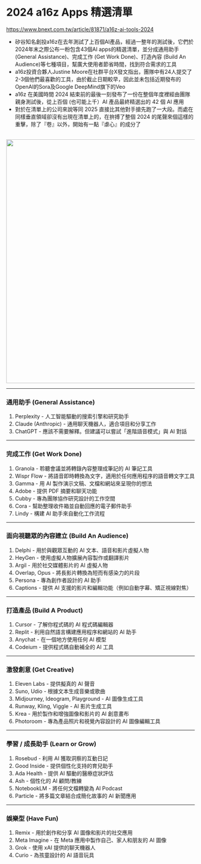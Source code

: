 # 2024 a16z Apps 精選清單

https://www.bnext.com.tw/article/81871/a16z-ai-tools-2024

* 矽谷知名創投a16z在去年測試了上百個AI產品，經過一整年的測試後，它們於2024年末之際公布一粉包含43個AI apps的精選清單，並分成通用助手 (General Assistance)、完成工作 (Get Work Done)、打造內容 (Build An Audience)等七種項目，幫廣大使用者節省時間，找到符合需求的工具
* a16z投資合夥人Justine Moore在社群平台X發文指出，團隊中有24人提交了2-3個他們最喜歡的工具，由於截止日期較早，因此並未包括近期發布的OpenAI的Sora及Google DeepMind旗下的Veo
* a16z 在美國時間 2024 結束前的最後一刻發布了一份在整個年度裡經由團隊親身測試後，從上百個 (也可能上千）AI 產品最終精選出的 42 個 AI 應用
* 對於在清單上的公司來說等同 2025 直接比其他對手搶先跑了一大段。而處在同樣垂直領域卻沒有出現在清單上的，在拚搏了整個 2024 的尾聲來個這樣的重擊，除了『卷』以外，開始有一點『虐心』的成分了

<br/>
<img src="https://github.com/user-attachments/assets/5017fa1f-0d64-4767-8cad-f301c085d2bd" width=650>
<br/>

---
### 通用助手 (General Assistance)
1. Perplexity - 人工智能驅動的搜索引擎和研究助手
2. Claude (Anthropic) - 通用聊天機器人，適合項目和分享工作
3. ChatGPT - 應該不需要解釋。但建議可以嘗試「進階語音模式」與 AI 對話

---
### 完成工作 (Get Work Done)
1. Granola - 聆聽會議並將轉錄內容整理成筆記的 AI 筆記工具
2. Wispr Flow - 將語音即時轉換為文字，適用於任何應用程序的語音轉文字工具
3. Gamma - 用 AI 製作演示文稿、文檔和網站來呈現你的想法
4. Adobe - 提供 PDF 摘要和聊天功能
5. Cubby - 專為團隊協作研究設計的工作空間
6. Cora - 幫助整理收件箱並自動回應的電子郵件助手
7. Lindy - 構建 AI 助手來自動化工作流程

---
### 面向視聽眾的內容建立 (Build An Audience)
1. Delphi - 用於與觀眾互動的 AI 文本、語音和影片虛擬人物
2. HeyGen - 使用虛擬人物擴展內容製作或翻譯影片
3. Argil - 用於社交媒體影片的 AI 虛擬人物
4. Overlap, Opus - 將長影片轉換為短而有感染力的片段
5. Persona - 專為創作者設計的 AI 助手
6. Captions - 提供 AI 支援的影片和編輯功能（例如自動字幕、矯正視線對焦）

---
### 打造產品 (Build A Product)
1. Cursor - 了解你程式碼的 AI 程式碼編輯器
2. Replit - 利用自然語言構建應用程序和網站的 AI 助手
3. Anychat - 在一個地方使用任何 AI 模型
4. Codeium - 提供程式碼自動補全的 AI 工具

---
### 激發創意 (Get Creative)
1. Eleven Labs - 提供擬真的 AI 聲音
2. Suno, Udio - 根據文本生成音樂或歌曲
3. Midjourney, Ideogram, Playground - AI 圖像生成工具
4. Runway, Kling, Viggle - AI 影片生成工具
5. Krea - 用於製作和增強圖像和影片的 AI 創意畫布
6. Photoroom - 專為產品照片和視覺內容設計的 AI 圖像編輯工具

---
### 學習 / 成長助手 (Learn or Grow)
1. Rosebud - 利用 AI 獲取洞察的互動日記
2. Good Inside - 提供個性化支持的育兒助手
3. Ada Health - 提供 AI 驅動的醫療症狀評估
4. Ash - 個性化的 AI 顧問/教練
5. NotebookLM - 將任何文檔轉變為 AI Podcast
6. Particle - 將多篇文章結合成簡化故事的 AI 新聞應用

---
### 娛樂型 (Have Fun)
1. Remix - 用於創作和分享 AI 圖像和影片的社交應用
2. Meta Imagine - 在 Meta 應用中製作自己、家人和朋友的 AI 圖像
3. Grok - 使用 xAI 提供的聊天機器人
4. Curio - 為孩童設計的 AI 語音玩具
